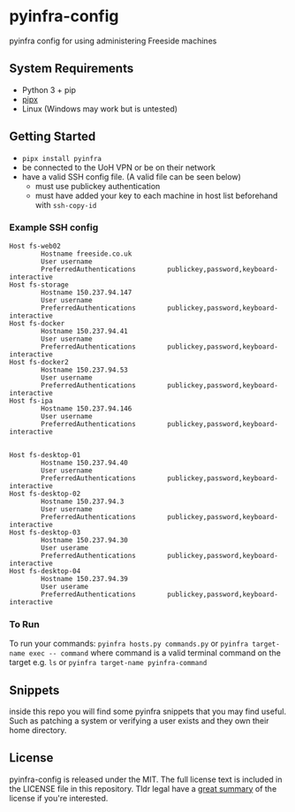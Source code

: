 # pyinfra-config
pyinfra config for using administering Freeside machines

## System Requirements
    
- Python 3 + pip  
- [pipx](https://pypa.github.io/pipx/installation/)  
- Linux (Windows may work but is untested)  

## Getting Started

- `pipx install pyinfra`  
- be connected to the UoH VPN or be on their network  
- have a valid SSH config file. (A valid file can be seen below)  
	- must use publickey authentication  
	- must have added your key to each machine in host list beforehand with `ssh-copy-id`  


### Example SSH config

```
Host fs-web02
        Hostname freeside.co.uk
        User username
        PreferredAuthentications        publickey,password,keyboard-interactive
Host fs-storage
        Hostname 150.237.94.147
        User username
        PreferredAuthentications        publickey,password,keyboard-interactive
Host fs-docker
        Hostname 150.237.94.41
        User username
        PreferredAuthentications        publickey,password,keyboard-interactive
Host fs-docker2
        Hostname 150.237.94.53
        User username
        PreferredAuthentications        publickey,password,keyboard-interactive
Host fs-ipa
        Hostname 150.237.94.146
        User username
        PreferredAuthentications        publickey,password,keyboard-interactive


Host fs-desktop-01
        Hostname 150.237.94.40
        User username
        PreferredAuthentications        publickey,password,keyboard-interactive
Host fs-desktop-02
        Hostname 150.237.94.3
        User username
        PreferredAuthentications        publickey,password,keyboard-interactive
Host fs-desktop-03
        Hostname 150.237.94.30
        User userame
        PreferredAuthentications        publickey,password,keyboard-interactive
Host fs-desktop-04
        Hostname 150.237.94.39
        User userame
        PreferredAuthentications        publickey,password,keyboard-interactive
```

### To Run

To run your commands: `pyinfra hosts.py commands.py`
or
`pyinfra target-name exec -- command` where command is a valid terminal command on the target e.g. `ls`
or
`pyinfra target-name pyinfra-command`
## Snippets

inside this repo you will find some pyinfra snippets that you may find useful. Such as patching a system or verifying a user exists and they own their home directory.  

## License

pyinfra-config is released under the MIT. The full license text is included in the LICENSE file in this repository. Tldr legal have a [great summary](https://tldrlegal.com/license/mit-license) of the license if you're interested.
